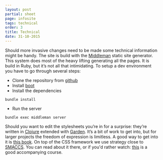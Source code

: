 ```yaml
---
layout: post
partial: sheet
page: infosite
tags: technical
order: 3
title: Technical
date: 31-10-2015
---
```

Should more invasive changes need to be made some technical information might be handy. The site is build with the [Middleman](https://middlemanapp.com/) static site generator. This system does most of the heavy lifting generating all the pages. It is build in Ruby, but it’s not all that intimidating. To setup a dev environment you have to go through several steps:

- Clone the repository from [github](https://github.com/OffCourse/offcourse-documentation)
- Install [boot](https://github.com/boot-clj/boot#install)
- Install the dependencies

<pre><code>bundle install</code></pre>

- Run the server

<pre><code>bundle exec middleman server</code></pre>

Should you want to edit the stylesheets you’re in for a surprise: they’re written in [Clojure](http://clojure.org/index) extended with [Garden](https://github.com/noprompt/garden). It’s a bit of work to get into, but for larger projects the freedom of expression is limitless. A good way to get into it is [this book](http://www.braveclojure.com/). On top of the CSS framework we use strategy close to [SMACCS](https://smacss.com/). You can read about it there, or if you'd rather watch: [this](https://www.pluralsight.com/courses/scalable-modular-architecture-for-css) is a good accompanying course.